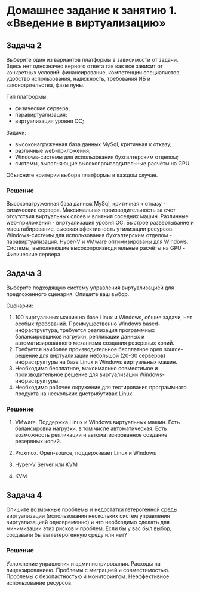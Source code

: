 
# Домашнее задание к занятию 1.  «Введение в виртуализацию»

## Задача 2

Выберите один из вариантов платформы в зависимости от задачи. Здесь нет однозначно верного ответа так как все зависит от конкретных условий: финансирование, компетенции специалистов, удобство использования, надежность, требования ИБ и законодательства, фазы луны.

Тип платформы:

- физические сервера;
- паравиртуализация;
- виртуализация уровня ОС;

Задачи:

- высоконагруженная база данных MySql, критичная к отказу;
- различные web-приложения;
- Windows-системы для использования бухгалтерским отделом;
- системы, выполняющие высокопроизводительные расчёты на GPU.

Объясните критерии выбора платформы в каждом случае.

### Решение

Высоконагруженная база данных MySql, критичная к отказу - физические сервера. Максимальная производительность за счет отсутствия виртуальных слоев и влияния соседних машин.
Различные web-приложения - виртуализация уровня ОС. Быстрое развертывание и масштабирование, высокая эфективность утилизации ресурсов.
Windows-системы для использования бухгалтерским отделом - паравиртуализация. Hyper-V и VMware оптимизированы для Windows.
Системы, выполняющие высокопроизводительные расчёты на GPU - Физические сервера

## Задача 3

Выберите подходящую систему управления виртуализацией для предложенного сценария. Опишите ваш выбор.

Сценарии:

1. 100 виртуальных машин на базе Linux и Windows, общие задачи, нет особых требований. Преимущественно Windows based-инфраструктура, требуется реализация программных балансировщиков нагрузки, репликации данных и автоматизированного механизма создания резервных копий.
2. Требуется наиболее производительное бесплатное open source-решение для виртуализации небольшой (20-30 серверов) инфраструктуры на базе Linux и Windows виртуальных машин.
3. Необходимо бесплатное, максимально совместимое и производительное решение для виртуализации Windows-инфраструктуры.
4. Необходимо рабочее окружение для тестирования программного продукта на нескольких дистрибутивах Linux.

### Решение

1. VMware. Поддержка Linux и Windows виртуальных машин. Есть балансировка нагрузки, в том числе автоматическая. Есть возможность репликации и автоматизированное создание резервных копий.

2. Proxmox. Open-source, поддерживает Linux и Windows

3. Hyper-V Server или KVM

4. KVM

## Задача 4

Опишите возможные проблемы и недостатки гетерогенной среды виртуализации (использования нескольких систем управления виртуализацией одновременно) и что необходимо сделать для минимизации этих рисков и проблем. Если бы у вас был выбор, создавали бы вы гетерогенную среду или нет?

### Решение

Усложнение управления и администрирования.
Расходы на лицензированиею.
Проблемы с миграцией и совместимостью.
Проблемы с безопастностью и мониторингом.
Неэффективное использование ресурсов.

